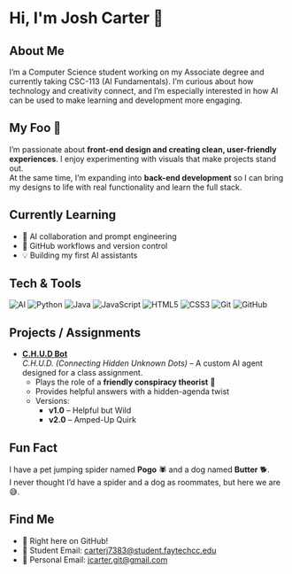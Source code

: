 # Hi, I'm Josh Carter 👋

## About Me  
I’m a Computer Science student working on my Associate degree and currently taking CSC-113 (AI Fundamentals). I’m curious about how technology and creativity connect, and I’m especially interested in how AI can be used to make learning and development more engaging.

## My Foo 🎯  
I’m passionate about **front-end design and creating clean, user-friendly experiences**. I enjoy experimenting with visuals that make projects stand out.  
At the same time, I’m expanding into **back-end development** so I can bring my designs to life with real functionality and learn the full stack.

## Currently Learning
- 🤖 AI collaboration and prompt engineering
- 🐙 GitHub workflows and version control
- 💡 Building my first AI assistants

## Tech & Tools
![AI](https://img.shields.io/badge/AI-00A86B?style=for-the-badge&logo=openai&logoColor=white)
![Python](https://img.shields.io/badge/Python-3776AB?style=for-the-badge&logo=python&logoColor=white)
![Java](https://img.shields.io/badge/Java-007396?style=for-the-badge&logo=openjdk&logoColor=white)
![JavaScript](https://img.shields.io/badge/JavaScript-F7DF1E?style=for-the-badge&logo=javascript&logoColor=black)
![HTML5](https://img.shields.io/badge/HTML5-E34F26?style=for-the-badge&logo=html5&logoColor=white)
![CSS3](https://img.shields.io/badge/CSS3-1572B6?style=for-the-badge&logo=csswizardry&logoColor=white)
![Git](https://img.shields.io/badge/Git-F05032?style=for-the-badge&logo=git&logoColor=white)
![GitHub](https://img.shields.io/badge/GitHub-181717?style=for-the-badge&logo=github&logoColor=white)

## Projects / Assignments

- **[C.H.U.D Bot](https://github.com/jcarter-dev/jcarter-dev/tree/main/CHUD-bot)**  
  *C.H.U.D. (Connecting Hidden Unknown Dots)* – A custom AI agent designed for a class assignment.  
  - Plays the role of a **friendly conspiracy theorist** 🤯  
  - Provides helpful answers with a hidden-agenda twist  
  - Versions:  
    - **v1.0** – Helpful but Wild  
    - **v2.0** – Amped-Up Quirk

## Fun Fact  
I have a pet jumping spider named **Pogo** 🕷️ and a dog named **Butter** 🐕.  
I never thought I’d have a spider and a dog as roommates, but here we are 😅. 

## Find Me  
- 💬 Right here on GitHub!  
- 📧 Student Email: carterj7383@student.faytechcc.edu  
- 📧 Personal Email: jcarter.git@gmail.com
